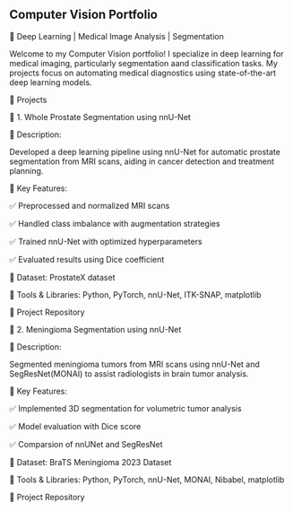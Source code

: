 ## Computer Vision Portfolio

🚀 Deep Learning | Medical Image Analysis | Segmentation

Welcome to my Computer Vision portfolio! I specialize in deep learning for medical imaging, particularly segmentation aand classification tasks. My projects focus on automating medical diagnostics using state-of-the-art deep learning models.

📌 Projects

🏥 1. Whole Prostate Segmentation using nnU-Net

🔹 Description:

Developed a deep learning pipeline using nnU-Net for automatic prostate segmentation from MRI scans, aiding in cancer detection and treatment planning.

🔹 Key Features:

✅ Preprocessed and normalized MRI scans

✅ Handled class imbalance with augmentation strategies

✅ Trained nnU-Net with optimized hyperparameters

✅ Evaluated results using Dice coefficient

🔹 Dataset: ProstateX dataset

🔹 Tools & Libraries: Python, PyTorch, nnU-Net, ITK-SNAP, matplotlib

🔗 Project Repository

🧠 2. Meningioma Segmentation using nnU-Net

🔹 Description:

Segmented meningioma tumors from MRI scans using nnU-Net and SegResNet(MONAI) to assist radiologists in brain tumor analysis.

🔹 Key Features:

✅ Implemented 3D segmentation for volumetric tumor analysis

✅ Model evaluation with Dice score

✅ Comparsion of nnUNet and SegResNet

🔹 Dataset: BraTS Meningioma 2023 Dataset

🔹 Tools & Libraries: Python, PyTorch, nnU-Net, MONAI, Nibabel, matplotlib

🔗 Project Repository



